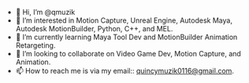 - 👋 Hi, I’m @qmuzik
- 👀 I’m interested in Motion Capture, Unreal Engine, Autodesk Maya, Autodesk MotionBuilder, Python, C++, and MEL.
- 🌱 I’m currently learning Maya Tool Dev and MotionBuilder Animation Retargeting.
- 💞️ I’m looking to collaborate on Video Game Dev, Motion Capture, and Animation. 
- 📫 How to reach me is via my email:: quincymuzik0116@gmail.com. 

<!---
qmuzik/qmuzik is a ✨ special ✨ repository because its `README.md` (this file) appears on your GitHub profile.
You can click the Preview link to take a look at your changes.
--->
